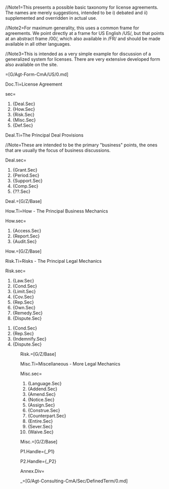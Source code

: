 //Note1=This presents a possible basic taxonomy for license agreements.  The names are merely suggestions, intended to be i) debated and ii) supplemented and overridden in actual use.

//Note2=For maximum generality, this uses a common frame for agreements.  We point directly at a frame for US English /US/, but that points at an abstract frame /00/, which   also  available in /FR/ and should be made available in all other languages.

//Note3=This is intended as a very simple example for discussion of a generalized system for licenses.  There are very extensive developed form also available on the site. 

=[G/Agt-Form-CmA/US/0.md]

Doc.Ti=License Agreement

sec=<ol class="secs-and"><li>{Deal.Sec}<li>{How.Sec}<li>{Risk.Sec}<li>{Misc.Sec}<li>{Def.Sec}</ol>

Deal.Ti=The Principal Deal Provisions

//Note=These are intended to be the primary "business" points, the
ones that are usually the focus of business discussions.

Deal.sec=<ol class="secs-and"><li>{Grant.Sec}<li>{Period.Sec}<li>{Support.Sec}<li>{Comp.Sec}<li>{??.Sec}</ol>

Deal.=[G/Z/Base]

How.Ti=How - The Principal Business Mechanics

How.sec=<ol class="secs-and"><li>{Access.Sec}<li>{Report.Sec}<li>{Audit.Sec}</ol>

How.=[G/Z/Base]

Risk.Ti=Risks - The Principal Legal Mechanics

Risk.sec=<ol><li>{Law.Sec}<li>{Cond.Sec}<li>{Limit.Sec}<li>{Cov.Sec}<li>{Rep.Sec}<li>{Own.Sec}<li>{Remedy.Sec}<li>{Dispute.Sec}</ol>

<ol class="secs-and"><li>{Cond.Sec}<li>{Rep.Sec}<li>{Indemnify.Sec}<li>{Dispute.Sec}<ol>

Risk.=[G/Z/Base]


Misc.Ti=Miscellaneous - More Legal Mechanics

Misc.sec=<ol class="secs-and"><li>{Language.Sec}<li>{Addend.Sec}<li>{Amend.Sec}<li>{Notice.Sec}<li>{Assign.Sec}<li>{Construe.Sec}<li>{Counterpart.Sec}<li>{Entire.Sec}<li>{Sever.Sec}<li>{Waive.Sec}</ol>


Misc.=[G/Z/Base]



P1.Handle={_P1}

P2.Handle={_P2}

Annex.Div=</i>

_=[G/Agt-Consulting-CmA/Sec/DefinedTerm/0.md]

